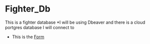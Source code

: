 # Fighter_Db
This is a fighter database
*I will be using Dbeaver and there is a cloud portgres database I will connect to
* This is the [Form](https://theowlseye.github.io/Fighter_Db/)
